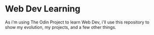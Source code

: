 # Web Dev Learning

As i'm using The Odin Project to learn Web Dev, i'll use this repository to show my evolution, my projects, and a few other things.
